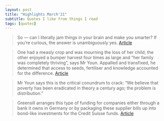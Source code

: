 ```yaml
---
layout: post
title: "Highlights March'21"
subtitle: Quotes I like from things I read
tags: [quotes]
---
```


> So — can I literally jam things in your brain and make you smarter? If you’re curious, the answer is unambiguously yes. [Article](https://hbr.org/2018/04/the-power-of-leaders-who-focus-on-solving-problems?utm_medium=social&utm_campaign=hbr&utm_source=facebook&tpcc=orgsocial_edit&fbclid=IwAR1NhhFYx5ER9_hrj4zftUvmCrkNE6szk9WvuZSY_ioQKPNzBPtbgFw4LWU)

> One had a measly crop and was mourning the loss of her child; the other enjoyed a bumper harvest four times as large and “her family was completely thriving”, says Mr Youn. Appalled and transfixed, he determined that access to seeds, fertiliser and knowledge accounted for the difference. [Article](https://www.ft.com/content/8d40ac6c-ec53-11e1-a91c-00144feab49a)

> Mr Youn says this is the critical conundrum to crack: “We believe that poverty has been eradicated in theory a century ago; the problem is distribution.”

> Greensill arranges this type of funding for companies either through a bank it owns in Germany or by packaging these supplier bills up into bond-like investments for the Credit Suisse funds. [Article](https://www.ft.com/content/1bbbe94c-9c3d-43d1-bcdd-8add6557c5a7)



